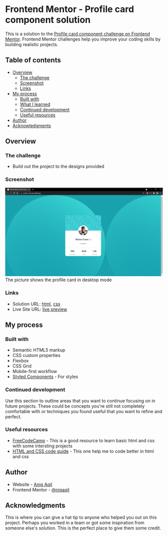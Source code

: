 # Frontend Mentor - Profile card component solution

This is a solution to the [Profile card component challenge on Frontend Mentor](https://www.frontendmentor.io/challenges/profile-card-component-cfArpWshJ). Frontend Mentor challenges help you improve your coding skills by building realistic projects. 

## Table of contents

- [Overview](#overview)
  - [The challenge](#the-challenge)
  - [Screenshot](#screenshot)
  - [Links](#links)
- [My process](#my-process)
  - [Built with](#built-with)
  - [What I learned](#what-i-learned)
  - [Continued development](#continued-development)
  - [Useful resources](#useful-resources)
- [Author](#author)
- [Acknowledgments](#acknowledgments)

## Overview

### The challenge

- Build out the project to the designs provided

### Screenshot

![](design/screenshot-desktop.png)
The picture shows the profile card in desktop mode

### Links

- Solution URL: [html](https://github.com/niqaqil/profile-card-component/blob/main/index.html), [css](https://github.com/niqaqil/profile-card-component/blob/main/style.css)
- Live Site URL: [live preview](https://profile-card-aniq.netlify.app/)

## My process

### Built with

- Semantic HTML5 markup
- CSS custom properties
- Flexbox
- CSS Grid
- Mobile-first workflow
- [Styled Components](https://styled-components.com/) - For styles

### Continued development

Use this section to outline areas that you want to continue focusing on in future projects. These could be concepts you're still not completely comfortable with or techniques you found useful that you want to refine and perfect.

### Useful resources

- [FreeCodeCamp](https://www.freecodecamp.org/learn/responsive-web-design/) - This is a good resource to learn basic html and css with some intersting projects
- [HTML and CSS code guide](https://github.com/mdo/code-guide) - This one help me to code better in html and css

## Author

- Website - [Aniq Aqil](https://www.your-site.com)
- Frontend Mentor - [@niqaqil](https://www.frontendmentor.io/profile/niqaqil)

## Acknowledgments

This is where you can give a hat tip to anyone who helped you out on this project. Perhaps you worked in a team or got some inspiration from someone else's solution. This is the perfect place to give them some credit.
